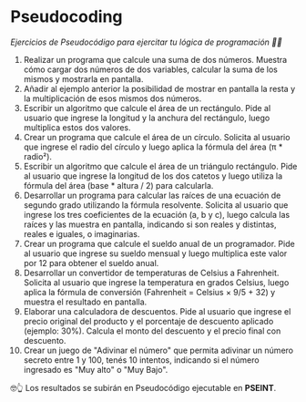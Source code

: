 # Pseudocoding
*Ejercicios de Pseudocódigo para ejercitar tu lógica de programación 🧑‍💻*

1. Realizar un programa que calcule una suma de dos números. Muestra cómo cargar dos números de dos variables, calcular la suma de los mismos y mostrarla en pantalla.
2. Añadir al ejemplo anterior la posibilidad de mostrar en pantalla la resta y la multiplicación de esos mismos dos números.
3. Escribir un algoritmo que calcule el área de un rectángulo. Pide al usuario que ingrese la longitud y la anchura del rectángulo, luego multiplica estos dos valores.
4. Crear un programa que calcule el área de un círculo. Solicita al usuario que ingrese el radio del círculo y luego aplica la fórmula del área (π * radio²).
5. Escribir un algoritmo que calcule el área de un triángulo rectángulo. Pide al usuario que ingrese la longitud de los dos catetos y luego utiliza la fórmula del área (base * altura / 2) para calcularla.
6. Desarrollar un programa para calcular las raíces de una ecuación de segundo grado utilizando la fórmula resolvente. Solicita al usuario que ingrese los tres coeficientes de la ecuación (a, b y c), luego calcula las raíces y las muestra en pantalla, indicando si son reales y distintas, reales e iguales, o imaginarias.
7. Crear un programa que calcule el sueldo anual de un programador. Pide al usuario que ingrese su sueldo mensual y luego multiplica este valor por 12 para obtener el sueldo anual.
8. Desarrollar un convertidor de temperaturas de Celsius a Fahrenheit. Solicita al usuario que ingrese la temperatura en grados Celsius, luego aplica la fórmula de conversión (Fahrenheit = Celsius × 9/5 + 32) y muestra el resultado en pantalla.
9. Elaborar una calculadora de descuentos. Pide al usuario que ingrese el precio original del producto y el porcentaje de descuento aplicado (ejemplo: 30%). Calcula el monto del descuento y el precio final con descuento.
10. Crear un juego de "Adivinar el número" que permita adivinar un número secreto entre 1 y 100, tenés 10 intentos, indicando si el número ingresado es "Muy alto" o "Muy Bajo".

🤓👆 Los resultados se subirán en Pseudocódigo ejecutable en **PSEINT**.
